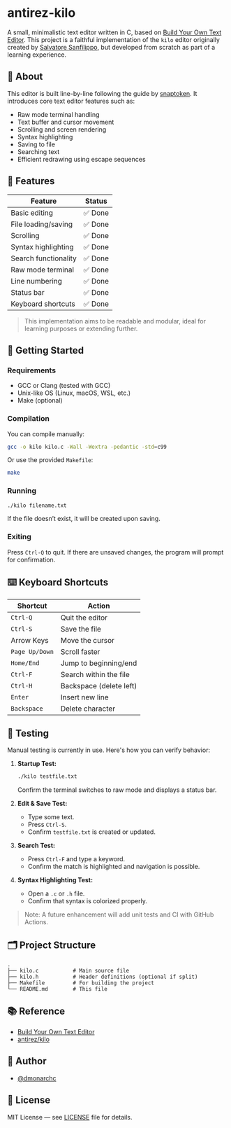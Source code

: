 # antirez-kilo

A small, minimalistic text editor written in C, based on [Build Your Own Text Editor](https://viewsourcecode.org/snaptoken/kilo/). This project is a faithful implementation of the `kilo` editor originally created by [Salvatore Sanfilippo](https://github.com/antirez/kilo), but developed from scratch as part of a learning experience.

## 📜 About

This editor is built line-by-line following the guide by [snaptoken](https://viewsourcecode.org/snaptoken/kilo/). It introduces core text editor features such as:

- Raw mode terminal handling
- Text buffer and cursor movement
- Scrolling and screen rendering
- Syntax highlighting
- Saving to file
- Searching text
- Efficient redrawing using escape sequences

## 🔧 Features

| Feature              | Status   |
|----------------------|----------|
| Basic editing        | ✅ Done   |
| File loading/saving  | ✅ Done   |
| Scrolling            | ✅ Done   |
| Syntax highlighting  | ✅ Done   |
| Search functionality | ✅ Done   |
| Raw mode terminal    | ✅ Done   |
| Line numbering       | ✅ Done   |
| Status bar           | ✅ Done   |
| Keyboard shortcuts   | ✅ Done   |

> This implementation aims to be readable and modular, ideal for learning purposes or extending further.

## 🚀 Getting Started

### Requirements

- GCC or Clang (tested with GCC)
- Unix-like OS (Linux, macOS, WSL, etc.)
- Make (optional)

### Compilation

You can compile manually:

```bash
gcc -o kilo kilo.c -Wall -Wextra -pedantic -std=c99
```

Or use the provided `Makefile`:

```bash
make
```

### Running

```bash
./kilo filename.txt
```

If the file doesn’t exist, it will be created upon saving.

### Exiting

Press `Ctrl-Q` to quit. If there are unsaved changes, the program will prompt for confirmation.

## ⌨️ Keyboard Shortcuts

| Shortcut     | Action                     |
|--------------|----------------------------|
| `Ctrl-Q`     | Quit the editor            |
| `Ctrl-S`     | Save the file              |
| Arrow Keys   | Move the cursor            |
| `Page Up/Down` | Scroll faster           |
| `Home/End`   | Jump to beginning/end      |
| `Ctrl-F`     | Search within the file     |
| `Ctrl-H`     | Backspace (delete left)    |
| `Enter`      | Insert new line            |
| `Backspace`  | Delete character           |

## 🧪 Testing

Manual testing is currently in use. Here's how you can verify behavior:

1. **Startup Test:**

   ```bash
   ./kilo testfile.txt
   ```

   Confirm the terminal switches to raw mode and displays a status bar.

2. **Edit & Save Test:**

   - Type some text.
   - Press `Ctrl-S`.
   - Confirm `testfile.txt` is created or updated.

3. **Search Test:**

   - Press `Ctrl-F` and type a keyword.
   - Confirm the match is highlighted and navigation is possible.

4. **Syntax Highlighting Test:**

   - Open a `.c` or `.h` file.
   - Confirm that syntax is colorized properly.

> Note: A future enhancement will add unit tests and CI with GitHub Actions.

## 🗂️ Project Structure

```
.
├── kilo.c           # Main source file
├── kilo.h           # Header definitions (optional if split)
├── Makefile         # For building the project
└── README.md        # This file
```

## 📚 Reference

- [Build Your Own Text Editor](https://viewsourcecode.org/snaptoken/kilo/)
- [antirez/kilo](https://github.com/antirez/kilo)

## 🧠 Author

- [@dmonarchc](https://github.com/dmonarchc)

## 📜 License

MIT License — see [LICENSE](LICENSE) file for details.

